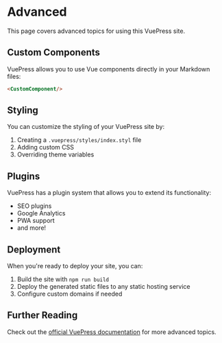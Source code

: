 # Advanced

<FeedbackButton />

This page covers advanced topics for using this VuePress site.

## Custom Components

VuePress allows you to use Vue components directly in your Markdown files:

```md
<CustomComponent/>
```

## Styling

You can customize the styling of your VuePress site by:

1. Creating a `.vuepress/styles/index.styl` file
2. Adding custom CSS
3. Overriding theme variables

## Plugins

VuePress has a plugin system that allows you to extend its functionality:

- SEO plugins
- Google Analytics
- PWA support
- and more!

## Deployment

When you're ready to deploy your site, you can:

1. Build the site with `npm run build`
2. Deploy the generated static files to any static hosting service
3. Configure custom domains if needed

## Further Reading

Check out the [official VuePress documentation](https://vuepress.vuejs.org/) for more advanced topics.
